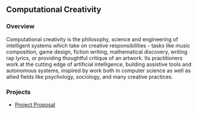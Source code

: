 ## Computational Creativity

### Overview
Computational creativity is the philosophy, science and engineering of intelligent systems which take on creative responsibilities - tasks like music composition, game design, fiction writing, mathematical discovery, writing rap lyrics, or providing thoughtful critique of an artwork. Its practitioners work at the cutting edge of artificial intelligence, building assistive tools and autonomous systems, inspired by work both in computer science as well as allied fields like psychology, sociology, and many creative practices.

### Projects
- [Project Proposal]()
